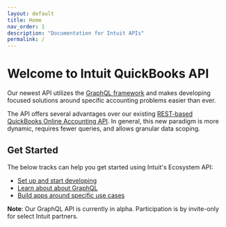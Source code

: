 ```yaml
---
layout: default
title: Home
nav_order: 1
description: "Documentation for Intuit APIs"
permalink: /
---
```


# Welcome to Intuit QuickBooks API

Our newest API utilizes the [GraphQL framework](https://graphql.org/) and makes developing focused solutions around specific accounting problems easier than ever.

The API offers several advantages over our existing [REST-based QuickBooks Online Accounting API](https://developer.intuit.com/app/developer/qbo/docs/develop/rest-api-features). In general, this new paradigm is more dynamic, requires fewer queries, and allows granular data scoping.

## Get Started

The below tracks can help you get started using Intuit's Ecosystem API:

- [Set up and start developing](./docs/getting-started)
- [Learn about about GraphQL](./docs/graphql-concepts)
- [Build apps around specific use cases](./docs/use-cases)

**Note**: Our GraphQL API is currently in alpha. Participation is by invite-only for select Intuit partners.
